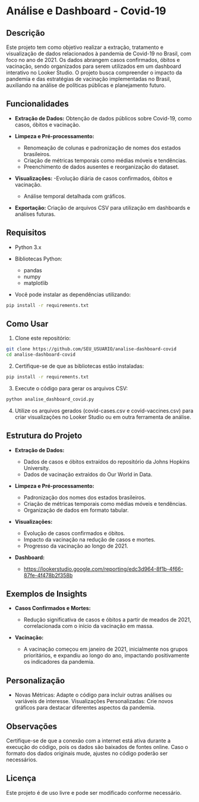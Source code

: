 # Análise e Dashboard - Covid-19

## Descrição

Este projeto tem como objetivo realizar a extração, tratamento e visualização de dados relacionados à pandemia de Covid-19 no Brasil, com foco no ano de 2021. Os dados abrangem casos confirmados, óbitos e vacinação, sendo organizados para serem utilizados em um dashboard interativo no Looker Studio. O projeto busca compreender o impacto da pandemia e das estratégias de vacinação implementadas no Brasil, auxiliando na análise de políticas públicas e planejamento futuro.

## Funcionalidades

- **Extração de Dados:** Obtenção de dados públicos sobre Covid-19, como casos, óbitos e vacinação.

- **Limpeza e Pré-processamento:**
    - Renomeação de colunas e padronização de nomes dos estados brasileiros.
    - Criação de métricas temporais como médias móveis e tendências.
    - Preenchimento de dados ausentes e reorganização do dataset.

- **Visualizações:**
    -Evolução diária de casos confirmados, óbitos e vacinação.
    - Análise temporal detalhada com gráficos.

- **Exportação:** Criação de arquivos CSV para utilização em dashboards e análises futuras.

## Requisitos
- Python 3.x
- Bibliotecas Python:
    - pandas
    - numpy
    - matplotlib

- Você pode instalar as dependências utilizando:

```bash
pip install -r requirements.txt
```

## Como Usar
1. Clone este repositório:

```bash
git clone https://github.com/SEU_USUARIO/analise-dashboard-covid
cd analise-dashboard-covid
```

2. Certifique-se de que as bibliotecas estão instaladas:

```bash
pip install -r requirements.txt
```

3. Execute o código para gerar os arquivos CSV:

```bash
python analise_dashboard_covid.py
```

4. Utilize os arquivos gerados (covid-cases.csv e covid-vaccines.csv) para criar visualizações no Looker Studio ou em outra ferramenta de análise.

## Estrutura do Projeto

- **Extração de Dados:**
    - Dados de casos e óbitos extraídos do repositório da Johns Hopkins University.
    - Dados de vacinação extraídos do Our World in Data.

- **Limpeza e Pré-processamento:**
    - Padronização dos nomes dos estados brasileiros.
    - Criação de métricas temporais como médias móveis e tendências.
    - Organização de dados em formato tabular.

- **Visualizações:**
    - Evolução de casos confirmados e óbitos.
    - Impacto da vacinação na redução de casos e mortes.
    - Progresso da vacinação ao longo de 2021.

- **Dashboard:**
    - https://lookerstudio.google.com/reporting/edc3d964-8f1b-4f66-87fe-4f478b2f358b

## Exemplos de Insights

- **Casos Confirmados e Mortes:**
    - Redução significativa de casos e óbitos a partir de meados de 2021, correlacionada com o início da vacinação em massa.

- **Vacinação:**
    - A vacinação começou em janeiro de 2021, inicialmente nos grupos prioritários, e expandiu ao longo do ano, impactando positivamente os indicadores da pandemia.

## Personalização
- Novas Métricas: Adapte o código para incluir outras análises ou variáveis de interesse.
Visualizações Personalizadas: Crie novos gráficos para destacar diferentes aspectos da pandemia.

## Observações
Certifique-se de que a conexão com a internet está ativa durante a execução do código, pois os dados são baixados de fontes online. Caso o formato dos dados originais mude, ajustes no código poderão ser necessários.

## Licença
Este projeto é de uso livre e pode ser modificado conforme necessário.

